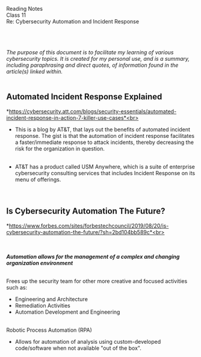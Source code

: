 Reading Notes <br>
Class 11<br>
Re: Cybersecurity Automation and Incident Response<br><br><br><br>

*The purpose of this document is to facilitate my learning of various cybersecurity topics.  It is created for my personal use, and is a summary, including paraphrasing and direct quotes, of information found in the article(s) linked within.*<br><br>

## Automated Incident Response Explained
*https://cybersecurity.att.com/blogs/security-essentials/automated-incident-response-in-action-7-killer-use-cases*<br><br>

- This is a blog by AT&T, that lays out the benefits of automated incident response.  The gist is that the automation of incident response facilitates a faster/immediate response to attack incidents, thereby decreasing the risk for the organization in question.  <br><br>

- AT&T has a product called USM Anywhere, which is a suite of enterprise cybersecurity consulting services that includes Incident Response on its menu of offerings. 
<br><br><br>


## Is Cybersecurity Automation The Future?
*https://www.forbes.com/sites/forbestechcouncil/2019/08/20/is-cybersecurity-automation-the-future/?sh=2bd104bb589c*<br><br><br><br>

***Automation allows for the management of a complex and changing organization environment***<br><br>

Frees up the security team for other more creative and focused activities such as: 
- Engineering and Architecture
- Remediation Activities
- Automation Development and Engineering<br><br>

Robotic Process Automation (RPA)
- Allows for automation of analysis using custom-developed code/software when not available "out of the box". 


<br><br><br><br>


